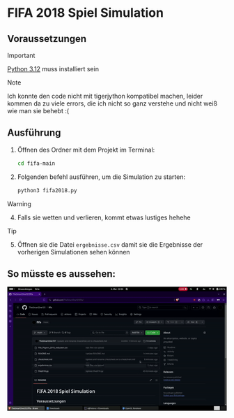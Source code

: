 # FIFA 2018 Spiel Simulation

## Voraussetzungen
>[!IMPORTANT]
>[Python 3.12](https://www.python.org/downloads/) muss installiert sein

>[!Note]
>Ich konnte den code nicht mit tigerjython kompatibel machen, leider kommen da zu viele errors, die ich nicht so ganz verstehe und nicht weiß wie man sie behebt :(

## Ausführung

1. Öffnen des Ordner mit dem Projekt im Terminal:
   ```bash
   cd fifa-main
   ```
3. Folgenden befehl ausführen, um die Simulation zu starten:
   ```bash
   python3 fifa2018.py
   ```
>[!WARNING]
>4. Falls sie wetten und verlieren, kommt etwas lustiges hehehe

>[!TIP]
>5. Öffnen sie die Datei `ergebnisse.csv` damit sie die Ergebnisse der vorherigen Simulationen sehen können

## So müsste es aussehen:

![Ausführungs Demo](./demo.gif)
